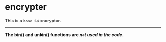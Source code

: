 # encrypter
This is a <code>base-64</code> encrypter.
<span style="color:red;">
<hr>
<b>The bin() and unbin() functions are <i>not used in the code</i>.</b>
</span>
